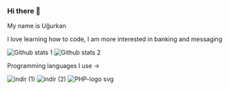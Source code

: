 ### Hi there 👋
My name is Uğurkan

I love learning how to code, I am more interested in banking and messaging 

![Github stats 1](https://github-readme-stats.vercel.app/api?username=weddr&show_icons=true&theme=gradient) 
![Github stats 2](https://github-readme-stats.vercel.app/api?username=weddr&show_icons=true&theme=radical)


Programming languages I use -> 

![indir (1)](https://user-images.githubusercontent.com/85494297/235372697-e17ecd80-eb3e-4027-b49d-7bcb15e9c9db.png) ![indir (2)](https://user-images.githubusercontent.com/85494297/235372723-c1406602-9546-4de0-875b-61233610a273.png) ![PHP-logo svg](https://user-images.githubusercontent.com/85494297/235373265-61ca12b0-9807-4f78-8622-014a3b5d6795.png)
